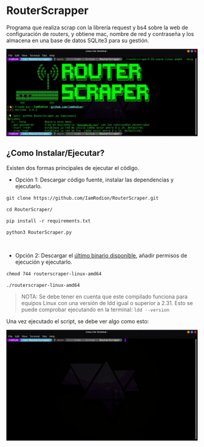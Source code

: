 # RouterScrapper
Programa que realiza scrap con la librería request y bs4 sobre la web de configuración de routers, y obtiene mac, nombre de red y contraseña y los almacena en una base de datos SQLite3 para su gestión.
</br>

![routerscraper --help](img/2023-08-18_20.51.23.gif)

## ¿Como Instalar/Ejecutar?
Existen dos formas principales de ejecutar el código.

* Opción 1: Descargar código fuente, instalar las dependencias y ejecutarlo.
```
git clone https://github.com/IamRodion/RouterScraper.git
```
```
cd RouterScraper/
```
```
pip install -r requirements.txt
```
```
python3 RouterScraper.py
```

</br>

* Opción 2: Descargar el [último binario disponible](https://github.com/IamRodion/RouterScraper/releases/latest), añadir permisos de ejecución y ejecutarlo.

```
chmod 744 routerscraper-linux-amd64
```
```
./routerscraper-linux-amd64
```
> NOTA: Se debe tener en cuenta que este compilado funciona para equipos Linux con una versión de ldd igual o superior a 2.31. Esto se puede comprobar ejecutando en la terminal: ```ldd --version```

Una vez ejecutado el script, se debe ver algo como esto:

![routerscraper --start 17 --stop 17](img/2023-08-18_21.07.08.gif)